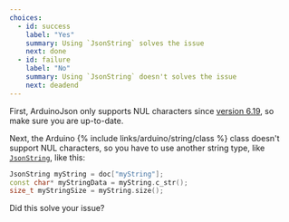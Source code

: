```yaml
---
choices:
  - id: success
    label: "Yes"
    summary: Using `JsonString` solves the issue
    next: done
  - id: failure
    label: "No"
    summary: Using `JsonString` doesn't solves the issue
    next: deadend
---
```


First, ArduinoJson only supports NUL characters since [version 6.19](/news/2022/01/08/arduinojson-6-19-0/), so make sure you are up-to-date.

Next, the Arduino {% include links/arduino/string/class %} class doesn't support NUL characters, so you have to use another string type, like [`JsonString`](/v6/api/jsonstring/), like this:

```c++
JsonString myString = doc["myString"];
const char* myStringData = myString.c_str();
size_t myStringSize = myString.size();
```

Did this solve your issue?